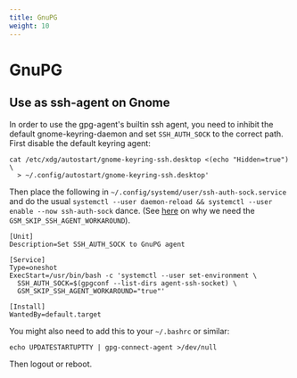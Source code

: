 ```yaml
---
title: GnuPG
weight: 10
---
```


# GnuPG

## Use as ssh-agent on Gnome

In order to use the gpg-agent's builtin ssh agent, you need to inhibit
the default gnome-keyring-daemon and set `SSH_AUTH_SOCK` to the correct
path. First disable the default keyring agent:

    cat /etc/xdg/autostart/gnome-keyring-ssh.desktop <(echo "Hidden=true") \
      > ~/.config/autostart/gnome-keyring-ssh.desktop'

Then place the following in `~/.config/systemd/user/ssh-auth-sock.service` and
do the usual `systemctl --user daemon-reload && systemctl --user enable --now ssh-auth-sock`
dance. (See [here](https://git.gnome.org/browse/gnome-session/tree/gnome-session/main.c?h=3.24.0#n419) on why we need the `GSM_SKIP_SSH_AGENT_WORKAROUND`).


```systemd
[Unit]
Description=Set SSH_AUTH_SOCK to GnuPG agent

[Service]
Type=oneshot
ExecStart=/usr/bin/bash -c 'systemctl --user set-environment \
  SSH_AUTH_SOCK=$(gpgconf --list-dirs agent-ssh-socket) \
  GSM_SKIP_SSH_AGENT_WORKAROUND="true"'

[Install]
WantedBy=default.target
```

You might also need to add this to your `~/.bashrc` or similar:

    echo UPDATESTARTUPTTY | gpg-connect-agent >/dev/null

Then logout or reboot.

